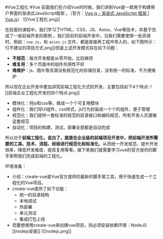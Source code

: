 #Vue工程化 #Vue
前面我们在介绍Vue的时候，我们讲到Vue是一款用于构建用户界面的渐进式JavaScript框架 。（官方：[Vue.js - 渐进式 JavaScript 框架 | Vue.js](https://cn.vuejs.org/)）
![[Vue工程化.png]]

在前面的课程中，我们学习了HTML、CSS、JS、Axios、Vue等技术，并基于完成了一些前端开发的案例 。我们目前的前端开发中，当我们需要使用一些资源时，例如：`vue.js`，和 `axios.js` 文件，都是直接再工程中导入的，如下图所示：
![[不建议的项目方式.png]]但是上述开发模式存在如下问题：
- **不规范**：每次开发都是从零开始，比较麻烦
- **难复用**：多个页面中的组件共用性不好
- **难维护**：js、图片等资源没有规范化的存储目录，没有统一的标准，不方便维护

所以现在企业开发中更加讲究前端工程化方式的开发，主要包括如下4个特点:
![[前端企业工程化开发的四个特点.png]]
- 模块化：将js和css等，做成一个个可复用模块
- 组件化：我们将UI组件，css样式，js行为封装成一个个的组件，便于管理
- 规范化：我们提供一套标准的规范的目录接口和编码规范，所有开发人员遵循这套规范
- 自动化：项目的构建，测试，部署全部都是自动完成

所以对于**前端工程化，说白了，就是在企业级的前端项目开发中，把前端开发所需要的工具、技术、流程、经验进行规范化和标准化**。从而统一开发规范、提升开发效率，降低开发难度、提高复用等等。接下来我们就需要学习vue的官方提供的脚手架帮我们完成前端的工程化。

环境准备：
- 介绍：create-vue是Vue官方提供的最新的脚手架工具，用于快速生成一个工程化的Vue项目。
- create-vue提供了如下功能：
    - 统一的目录结构
    - 本地调试
    - 热部署
    - 单元测试
    - 集成打包上线
- 而要想使用create-vue来创建vue项目，则必须安装依赖环境：NodeJS [[nodejs安装]]
![[nodejs.png]]